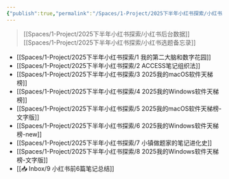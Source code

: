 ```yaml
---
{"publish":true,"permalink":"/Spaces/1-Project/2025下半年小红书探索/小红书发布记录.md","created":"2025-07-13","modified":"2025-07-15","published":"2025-07-15T14:35:55.695+08:00","cssclasses":""}
---
```



> [[Spaces/1-Project/2025下半年小红书探索/小红书后台数据]]
> [[Spaces/1-Project/2025下半年小红书探索/小红书选题备忘录]]

- [[Spaces/1-Project/2025下半年小红书探索/1 我的第二大脑和数字花园]]
- [[Spaces/1-Project/2025下半年小红书探索/2 ACCESS笔记组织法]]
- [[Spaces/1-Project/2025下半年小红书探索/3 2025我的macOS软件天梯榜]]
- [[Spaces/1-Project/2025下半年小红书探索/4 2025我的Windows软件天梯榜]]
- [[Spaces/1-Project/2025下半年小红书探索/5 2025我的macOS软件天梯榜-文字版]]
- [[Spaces/1-Project/2025下半年小红书探索/6 2025我的Windows软件天梯榜-new]]
- [[Spaces/1-Project/2025下半年小红书探索/7 小镇做题家的笔记进化史]]
- [[Spaces/1-Project/2025下半年小红书探索/8 2025我的Windows软件天梯榜-文字版]]
- [[📥 Inbox/9 小红书前6篇笔记总结]]
